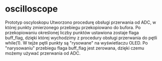 # oscilloscope

Prototyp oscyloskopu 
Utworzono procedurę obsługi przerwania od ADC, w której punkty zmierzonego przebiegu przekopiowano do bufora. Po przekopiowaniu określonej liczby punktów
ustawiona zostaje flaga buff_flag, dzięki której wychodzimy z procedury obsługi przerwania do pętli while(1). W tejże pętli punkty są "rysowane" na wyświetlaczu
OLED. Po "narysowaniu" przebiegu flaga buff_flag jest zerowana, dzięki czemu możemy używać przerwania od ADC.
